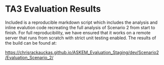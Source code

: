 # TA3 Evaluation Results

Included is a reproducible markdown script which includes the analysis and inline evalution code recreating
the full analysis of Scenario 2 from start to finish. For full reproducibility, we have ensured that it
works on a remote server that runs from scratch with strict unit testing enabled. The results of the build
can be found at:

https://chrisrackauckas.github.io/ASKEM_Evaluation_Staging/dev/Scenario2/Evaluation_Scenario_2/